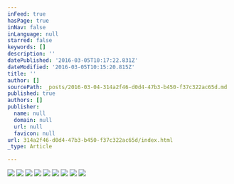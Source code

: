 ```yaml
---
inFeed: true
hasPage: true
inNav: false
inLanguage: null
starred: false
keywords: []
description: ''
datePublished: '2016-03-05T10:17:22.831Z'
dateModified: '2016-03-05T10:15:20.815Z'
title: ''
author: []
sourcePath: _posts/2016-03-04-314a2f46-d0d4-47b3-b450-f37c322ac65d.md
published: true
authors: []
publisher:
  name: null
  domain: null
  url: null
  favicon: null
url: 314a2f46-d0d4-47b3-b450-f37c322ac65d/index.html
_type: Article

---
```

![](https://the-grid-user-content.s3-us-west-2.amazonaws.com/f8328976-a5c6-4e71-a629-f2bb46473994.jpg)
![](https://the-grid-user-content.s3-us-west-2.amazonaws.com/4d579691-c564-4368-840a-bbada20a6c4c.jpg)
![](https://the-grid-user-content.s3-us-west-2.amazonaws.com/24dd2525-05f3-42ca-8608-17acfaf63cb1.png)
![](https://the-grid-user-content.s3-us-west-2.amazonaws.com/15056630-ffa3-42ed-8a84-52813b2aa59a.png)
![](https://the-grid-user-content.s3-us-west-2.amazonaws.com/09b5d79c-37d7-435e-836f-6838149d09d9.png)
![](https://the-grid-user-content.s3-us-west-2.amazonaws.com/cde18d77-7dc2-4780-a84f-e925f1375dee.png)
![](https://the-grid-user-content.s3-us-west-2.amazonaws.com/50155289-0cb7-486c-8297-5edd8c56fe06.png)
![](https://the-grid-user-content.s3-us-west-2.amazonaws.com/688d868d-4a3b-4efc-b816-5ccdaeffcfa0.png)
![](https://the-grid-user-content.s3-us-west-2.amazonaws.com/17edcb30-52df-4e64-8c89-fc92aabeb0c3.png)